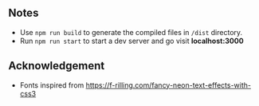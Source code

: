 ## Notes
- Use `npm run build` to generate the compiled files in `/dist` directory.
- Run `npm run start` to start a dev server and go visit **localhost:3000**

## Acknowledgement
- Fonts inspired from <https://f-rilling.com/fancy-neon-text-effects-with-css3>